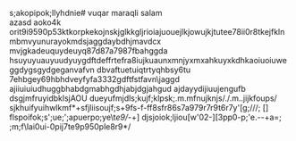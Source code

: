 

s;akopipok;llyhdnie# vuqar
maraqli
salam\
azasd
aoko4k
orit9i9590p53ktkorpkekojnskjglkkgljrioiajuouejlkjowujkjtutee78ii0r8tkejfklnmbmvyunurayokmdsjaggdaybdhjmavdcx mvjgkadeuquydeuyq87d87a7987fbahggda
hsuyuyuauyuudyuygdftdeffrtefra8iujkuaunxmnjyxmxahkuyxkdhkaoiuoiuweggdygsgydgeganvafvn dbvaftuetuiqtrtyqhbsy6tu 7ehbgey69hbhdveyfyfa3332gdftfstfavn\jaggd
ajiiuiuiudhuggbhabdgmabhgdhjabjdgjahgud
ajdayydijiuujengufb dsgjmfruyidbklsjAOU
dueyufmjdls;kujf;klpsk;.m.mfnujknjs/./.m..jijkfoups/
sjkhuifyuihwlkmf*+sfjliisoujf;s+9fs-f-ff8sfr86s7a979r7r9t6r7y'[g;///;
[]
flspoifok;s';ue;';apuerpo;ye\t*e9/*-+]
djsjoiok;ljiou[w'02-][3pp0-p;'e.--+a=\;
;m;f\\lai0ui-0pij7te9p950ple8r9*/
